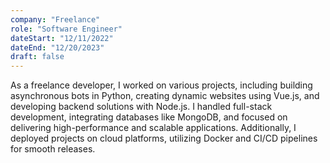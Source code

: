 ```yaml
---
company: "Freelance"
role: "Software Engineer"
dateStart: "12/11/2022"
dateEnd: "12/20/2023"
draft: false
---
```


As a freelance developer, I worked on various projects, including building asynchronous bots in Python, creating dynamic websites using Vue.js, and developing backend solutions with Node.js. I handled full-stack development, integrating databases like MongoDB, and focused on delivering high-performance and scalable applications. Additionally, I deployed projects on cloud platforms, utilizing Docker and CI/CD pipelines for smooth releases.